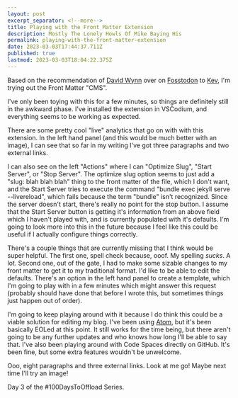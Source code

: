 ```yaml
---
layout: post
excerpt_separator: <!--more-->
title: Playing with the Front Matter Extension
description: Mostly The Lonely Howls Of Mike Baying His
permalink: playing-with-the-front-matter-extension
date: 2023-03-03T17:44:37.711Z
published: true
lastmod: 2023-03-03T18:04:22.375Z
---
```

Based on the recommendation of [David Wynn](https://fosstodon.org/@FTWynn) over on [Fosstodon](https://fosstodon.org) to [Kev](https://fosstodon.org/@kev), I'm trying out the Front Matter "CMS".

<!--more-->

I've only been toying with this for a few minutes, so things are definitely still in the awkward phase. I've installed the extension in VSCodium, and everything seems to be working as expected. 

There are some pretty cool "live" analytics that go on with with this extension. In the left hand panel (and this would be much better with an image), I can see that so far in my writing I've got three paragraphs and two external links. 

I can also see on the left "Actions" where I can "Optimize Slug", "Start Server", or "Stop Server". The optimize slug option seems to just add a "slug: blah blah blah" thing to the front matter of the file, which I don't want, and the Start Server tries to execute the command "bundle exec jekyll serve --livereload", which fails because the term "bundle" isn't recognized. Since the server doesn't start, there's really no point for the stop button. I assume that the Start Server button is getting it's information from an above field which I haven't played with, and is currently populated with it's defaults. I'm going to look more into this in the future because I feel like this could be useful if I actually configure things correctly.

There's a couple things that are currently missing that I think would be super helpful. The first one, spell check because, ooof. My spelling *sucks*. A lot. Second one, out of the gate, I had to make some sizable changes to my front matter to get it to my traditional format. I'd like to be able to edit the defaults. There's an option in the left hand panel to create a template, which I'm going to play with in a few minutes which might answer this request (probably should have done that before I wrote this, but sometimes things just happen out of order).

I'm going to keep playing around with it because I do think this could be a viable solution for editing my blog. I've been using [Atom](https://github.com/atom/atom), but it's been basically EOLed at this point. It still works for the time being, but there aren't going to be any further updates and who knows how long I'll be able to say that. I've also been playing around with Code Spaces directly on GitHub. It's been fine, but some extra features wouldn't be unwelcome.

Ooo, eight paragraphs and three external links. Look at me go! Maybe next time I'll try an image!

Day 3 of the #100DaysToOffload Series.